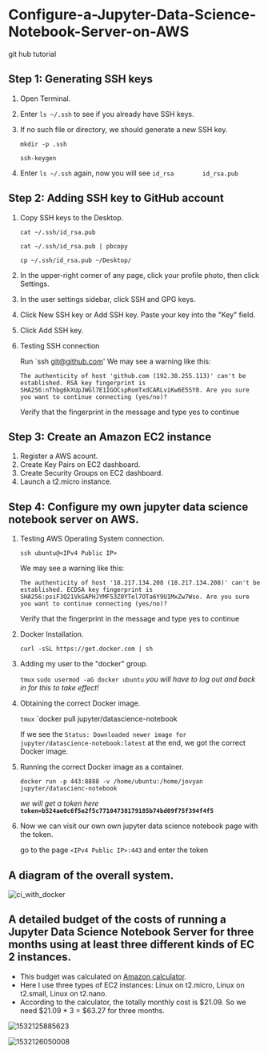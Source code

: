 # Configure-a-Jupyter-Data-Science-Notebook-Server-on-AWS
git hub tutorial
## Step 1: Generating SSH keys 
1. Open Terminal.
2. Enter `ls ~/.ssh`  to see if you already have SSH keys.
3. If no such file or directory, we should generate a new SSH key.
  
   `mkdir -p .ssh`
   
   `ssh-keygen`
   
4. Enter `ls ~/.ssh` again, now you will see `id_rsa		id_rsa.pub`
 
## Step 2: Adding SSH key to GitHub account
1. Copy SSH keys to the Desktop.
   
   `cat ~/.ssh/id_rsa.pub`  
   
   `cat ~/.ssh/id_rsa.pub | pbcopy`
   
   `cp ~/.ssh/id_rsa.pub ~/Desktop/`
   
2. In the upper-right corner of any page, click your profile photo, then click Settings.
3. In the user settings sidebar, click SSH and GPG keys.
4. Click New SSH key or Add SSH key. Paste your key into the "Key" field.
5. Click Add SSH key.
6. Testing SSH connection

    Run `ssh git@github.com'
    We may see a warning like this:

   `The authenticity of host 'github.com (192.30.255.113)' can't be established.
    RSA key fingerprint is SHA256:nThbg6kXUpJWGl7E1IGOCspRomTxdCARLviKw6E5SY8.
    Are you sure you want to continue connecting (yes/no)? `
    
    Verify that the fingerprint in the message and type yes to continue

## Step 3: Create an Amazon EC2 instance
1. Register a AWS acount.
2. Create Key Pairs on EC2 dashboard.
3. Create Security Groups on EC2 dashboard.
4. Launch a t2.micro instance.
## Step 4: Configure my own jupyter data science notebook server on AWS.
1. Testing AWS Operating System connection.
   
   `ssh ubuntu@<IPv4 Public IP>`
   
    We may see a warning like this:
    
    `The authenticity of host '18.217.134.208 (18.217.134.208)' can't be established.
     ECDSA key fingerprint is SHA256:psiF3Q21VkGAPHJYMF53Z0YTel7OTa6Y9U1MxZw7Wso.
     Are you sure you want to continue connecting (yes/no)?`
     
     Verify that the fingerprint in the message and type yes to continue
   
  
2. Docker Installation.
   
   `curl -sSL https://get.docker.com | sh`
 
3. Adding my user to the "docker" group.
  
   `tmux` `sudo usermod -aG docker ubuntu`   *you will have to log out and back in for this to take effect!*

4. Obtaining the correct Docker image.

   `tmux` `docker pull jupyter/datascience-notebook
   
    If we see the `Status: Downloaded newer image for jupyter/datascience-notebook:latest` at the end, we got the correct         Docker image. 
5. Running the correct Docker image as a container.
   
   `docker run -p 443:8888 -v /home/ubuntu:/home/jovyan jupyter/datascienc-notebook` 
   
   *we will get a token here*
   **`token=b524ae0c6f5e2f5c77104738179185b74bd09f75f394f4f5`**
6. Now we can visit our own own jupyter data science notebook page with the token.
   
   go to the page `<IPv4 Public IP>:443` and enter the token
   
## A diagram of the overall system.
   
![ci_with_docker](https://user-images.githubusercontent.com/40584525/43027655-83261e00-8c30-11e8-89d7-e33408cbeff2.png)

## A detailed budget of the costs of running a Jupyter Data Science Notebook Server for three months using at least three        different kinds of EC 2 instances.
   * This budget was calculated on [Amazon calculator](https://calculator.s3.amazonaws.com/index.html).
   * Here I use three types of EC2 instances: Linux on t2.micro, Linux on t2.small, Linux on t2.nano.
   * According to the calculator, the totally monthly cost is $21.09. So we need $21.09 * 3 = $63.27 for three months.
   
   ![1532125885623](https://user-images.githubusercontent.com/40584525/43028003-1bfca738-8c32-11e8-9ff8-feeb32683905.png)
   
   ![1532126050008](https://user-images.githubusercontent.com/40584525/43028058-720f8d7a-8c32-11e8-9644-0cd4142025de.jpg)
